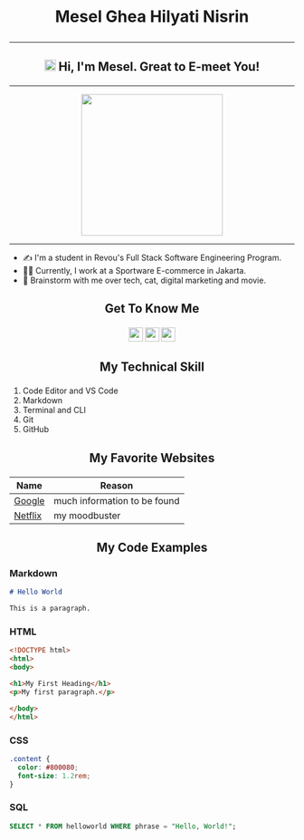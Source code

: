 # <p align="center"> Mesel Ghea Hilyati Nisrin </p>
----------
## <p align="center"> <img src="Photo/meselcoolcat.gif" width="20"/> Hi, I'm Mesel. Great to E-meet You! </p>
---
<p align="center"> <img src="Photo/photo%20mesel%20ghea.jpg" width="250"/> </p>

---
- :writing_hand: I'm a student in Revou's Full Stack Software Engineering Program. 
- :woman_technologist: Currently, I work at a Sportware E-commerce in Jakarta.
- :speech_balloon: Brainstorm with me over tech, cat, digital marketing and movie.




## <p align="center"> Get To Know Me </p>

<p align="center"><a href="https://www.linkedin.com/in/mesel-ghea/"><img src="https://img.shields.io/badge/linkedin-%230077B5.svg?&style=for-the-badge&logo=linkedin&logoColor=white" height=25></a> <a href="https://www.instagram.com/earthcell09/"><img src="https://img.shields.io/badge/Instagram-E4405F?style=for-the-badge&logo=instagram&logoColor=white" height=25></a> <a href="mailto:mesel.ghea.h.n@gmail.com"><img src="https://img.shields.io/badge/Gmail-D14836?style=for-the-badge&logo=gmail&logoColor=white" height=25></a> </p>

## <p align="center"> My Technical Skill </p>

1. Code Editor and VS Code
2. Markdown
3. Terminal and CLI
4. Git
5. GitHub

## <p align="center"> My Favorite Websites </p>

| Name                                | Reason                       |
| ---------------------------------- | -----------------------------|
| [Google](https://www.google.com/)   | much information to be found |
| [Netflix](https://www.netflix.com/) | my moodbuster                |

## <p align="center"> My Code Examples </p>

### Markdown

```markdown
# Hello World

This is a paragraph.
```

### HTML

```html
<!DOCTYPE html>
<html>
<body>

<h1>My First Heading</h1>
<p>My first paragraph.</p>

</body>
</html>
```

### CSS

```css
.content {
  color: #800080;
  font-size: 1.2rem;
}
```

### SQL

```sql
SELECT * FROM helloworld WHERE phrase = "Hello, World!";
```
